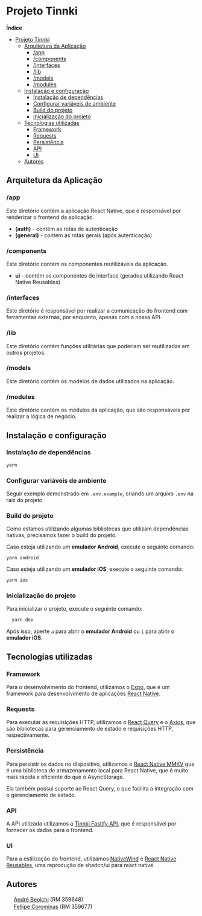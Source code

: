 # Projeto Tinnki

**Índice**

- [Projeto Tinnki](#projeto-tinnki)
  - [Arquitetura da Aplicação](#arquitetura-da-aplicação)
    - [/app](#app)
    - [/components](#components)
    - [/interfaces](#interfaces)
    - [/lib](#lib)
    - [/models](#models)
    - [/modules](#modules)
  - [Instalação e configuração](#instalação-e-configuração)
    - [Instalação de dependências](#instalação-de-dependências)
    - [Configurar variáveis de ambiente](#configurar-variáveis-de-ambiente)
    - [Build do projeto](#build-do-projeto)
    - [Inicialização do projeto](#inicialização-do-projeto)
  - [Tecnologias utilizadas](#tecnologias-utilizadas)
    - [Framework](#framework)
    - [Requests](#requests)
    - [Persistência](#persistência)
    - [API](#api)
    - [UI](#ui)
  - [Autores](#autores)

## Arquitetura da Aplicação

### /app
Este diretório contém a aplicação React Native, que é responsável por renderizar o frontend da aplicação.

- **(auth)** - contém as rotas de autenticação
- **(general)** - contém as rotas gerais (após autenticação)

### /components
Este diretório contém os componentes reutilizáveis da aplicação.

- **ui** - contém os componentes de interface (gerados utilizando React Native Reusables)

### /interfaces
Este diretório é responsável por realizar a comunicação do frontend com ferramentas externas, por enquanto, apenas com a nossa API.

### /lib
Este diretório contém funções utilitárias que poderiam ser reutilizadas em outros projetos.

### /models
Este diretório contém os modelos de dados utilizados na aplicação.

### /modules
Este diretório contém os módulos da aplicação, que são responsáveis por realizar a lógica de negócio.

## Instalação e configuração

### Instalação de dependências

```bash
yarn
```

### Configurar variáveis de ambiente

Seguir exemplo demonstrado em `.env.example`, criando um arquivo `.env` na raiz do projeto

### Build do projeto

Como estamos utilizando algumas bibliotecas que utilizam dependências nativas, precisamos fazer o build do projeto.

Caso esteja utilizando um **emulador Android**, execute o seguinte comando:
```
yarn android
```

Caso esteja utilizando um **emulador iOS**, execute o seguinte comando:

```bash
yarn ios
```

### Inicialização do projeto

Para inicializar o projeto, execute o seguinte comando:

```bash
  yarn dev
```

Após isso, aperte `a` para abrir o **emulador Android** ou `i` para abrir o **emulador iOS**.

## Tecnologias utilizadas

### Framework
Para o desenvolvimento do frontend, utilizamos o [Expo](https://expo.dev/), que é um framework para desenvolvimento de aplicações [React Native](https://reactnative.dev/).

### Requests
Para executar as requisições HTTP, utilizamos o [React Query](https://react-query.tanstack.com/) e o [Axios](https://axios-http.com/), que são bibliotecas para gerenciamento de estado e requisições HTTP, respectivamente.

### Persistência
Para persistir os dados no dispositivo, utilizamos o [React Native MMKV](https://github.com/mrousavy/react-native-mmkv) que é uma biblioteca de armazenamento local para React Native, que é muito mais rápida e eficiente do que o AsyncStorage.

Ela também possui suporte ao React Query, o que facilita a integração com o gerenciamento de estado.

### API
A API utilizada utilizamos a [Tinnki Fastify API](https://github.com/andrebeolchi/anki-back), que é responsável por fornecer os dados para o frontend.

### UI
Para a estilização do frontend, utilizamos [NativeWind](https://www.nativewind.dev/) e [React Native Reusables](https://rnr-docs.vercel.app/getting-started/introduction/), uma reprodução de shadcn/ui para react native.

## Autores

<img src="https://avatars.githubusercontent.com/u/61586777" width="16" height="16"> [André Beolchi](https://github.com/andrebeolchi) (RM 359648)
<br><img src="https://avatars.githubusercontent.com/u/34667580" width="16" height="16"> [Fellipe Corominas](https://github.com/LeFelps) (RM 359677)
